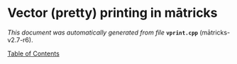 
# Vector (pretty) printing in mātricks
_This document was automatically generated from file_ **`vprint.cpp`** (mātricks-v2.7-r6).


[Table of Contents](README.md)
